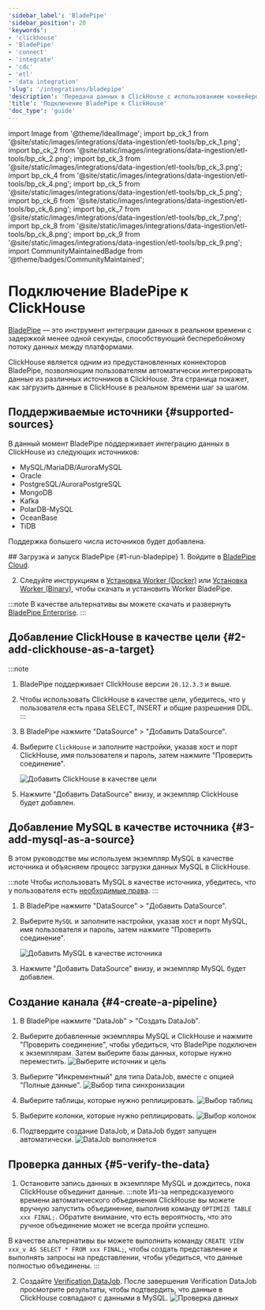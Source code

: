 ```yaml
---
'sidebar_label': 'BladePipe'
'sidebar_position': 20
'keywords':
- 'clickhouse'
- 'BladePipe'
- 'connect'
- 'integrate'
- 'cdc'
- 'etl'
- 'data integration'
'slug': '/integrations/bladepipe'
'description': 'Передача данных в ClickHouse с использованием конвейеров данных BladePipe'
'title': 'Подключение BladePipe к ClickHouse'
'doc_type': 'guide'
---
```

import Image from '@theme/IdealImage';
import bp_ck_1 from '@site/static/images/integrations/data-ingestion/etl-tools/bp_ck_1.png';
import bp_ck_2 from '@site/static/images/integrations/data-ingestion/etl-tools/bp_ck_2.png';
import bp_ck_3 from '@site/static/images/integrations/data-ingestion/etl-tools/bp_ck_3.png';
import bp_ck_4 from '@site/static/images/integrations/data-ingestion/etl-tools/bp_ck_4.png';
import bp_ck_5 from '@site/static/images/integrations/data-ingestion/etl-tools/bp_ck_5.png';
import bp_ck_6 from '@site/static/images/integrations/data-ingestion/etl-tools/bp_ck_6.png';
import bp_ck_7 from '@site/static/images/integrations/data-ingestion/etl-tools/bp_ck_7.png';
import bp_ck_8 from '@site/static/images/integrations/data-ingestion/etl-tools/bp_ck_8.png';
import bp_ck_9 from '@site/static/images/integrations/data-ingestion/etl-tools/bp_ck_9.png';
import CommunityMaintainedBadge from '@theme/badges/CommunityMaintained';


# Подключение BladePipe к ClickHouse

<CommunityMaintainedBadge/>

<a href="https://www.bladepipe.com/" target="_blank">BladePipe</a> — это инструмент интеграции данных в реальном времени с задержкой менее одной секунды, способствующий бесперебойному потоку данных между платформами.

ClickHouse является одним из предустановленных коннекторов BladePipe, позволяющим пользователям автоматически интегрировать данные из различных источников в ClickHouse. Эта страница покажет, как загрузить данные в ClickHouse в реальном времени шаг за шагом.

## Поддерживаемые источники {#supported-sources}
В данный момент BladePipe поддерживает интеграцию данных в ClickHouse из следующих источников:
- MySQL/MariaDB/AuroraMySQL
- Oracle
- PostgreSQL/AuroraPostgreSQL
- MongoDB
- Kafka
- PolarDB-MySQL
- OceanBase
- TiDB

Поддержка большего числа источников будет добавлена.

<VerticalStepper headerLevel="h2">
## Загрузка и запуск BladePipe {#1-run-bladepipe}
1. Войдите в <a href="https://www.bladepipe.com/" target="_blank">BladePipe Cloud</a>.

2. Следуйте инструкциям в <a href="https://doc.bladepipe.com/productOP/byoc/installation/install_worker_docker" target="_blank">Установка Worker (Docker)</a> или <a href="https://doc.bladepipe.com/productOP/byoc/installation/install_worker_binary" target="_blank">Установка Worker (Binary)</a>, чтобы скачать и установить Worker BladePipe.

  :::note
  В качестве альтернативы вы можете скачать и развернуть <a href="https://doc.bladepipe.com/productOP/onPremise/installation/install_all_in_one_binary" target="_blank">BladePipe Enterprise</a>.
  :::

## Добавление ClickHouse в качестве цели {#2-add-clickhouse-as-a-target}

  :::note
  1. BladePipe поддерживает ClickHouse версии `20.12.3.3` и выше.
  2. Чтобы использовать ClickHouse в качестве цели, убедитесь, что у пользователя есть права SELECT, INSERT и общие разрешения DDL. 
  :::

1. В BladePipe нажмите "DataSource" > "Добавить DataSource".

2. Выберите `ClickHouse` и заполните настройки, указав хост и порт ClickHouse, имя пользователя и пароль, затем нажмите "Проверить соединение".

    <Image img={bp_ck_1} size="lg" border alt="Добавить ClickHouse в качестве цели" />

3. Нажмите "Добавить DataSource" внизу, и экземпляр ClickHouse будет добавлен.

## Добавление MySQL в качестве источника {#3-add-mysql-as-a-source}
В этом руководстве мы используем экземпляр MySQL в качестве источника и объясняем процесс загрузки данных MySQL в ClickHouse.

:::note
Чтобы использовать MySQL в качестве источника, убедитесь, что у пользователя есть <a href="https://doc.bladepipe.com/dataMigrationAndSync/datasource_func/MySQL/privs_for_mysql" target="_blank">необходимые права</a>. 
:::

1. В BladePipe нажмите "DataSource" > "Добавить DataSource".

2. Выберите `MySQL` и заполните настройки, указав хост и порт MySQL, имя пользователя и пароль, затем нажмите "Проверить соединение".

    <Image img={bp_ck_2} size="lg" border alt="Добавить MySQL в качестве источника" />

3. Нажмите "Добавить DataSource" внизу, и экземпляр MySQL будет добавлен.

## Создание канала {#4-create-a-pipeline}

1. В BladePipe нажмите "DataJob" > "Создать DataJob".

2. Выберите добавленные экземпляры MySQL и ClickHouse и нажмите "Проверить соединение", чтобы убедиться, что BladePipe подключен к экземплярам. Затем выберите базы данных, которые нужно переместить.
   <Image img={bp_ck_3} size="lg" border alt="Выберите источник и цель" />

3. Выберите "Инкрементный" для типа DataJob, вместе с опцией "Полные данные".
   <Image img={bp_ck_4} size="lg" border alt="Выбор типа синхронизации" />

4. Выберите таблицы, которые нужно реплицировать.
   <Image img={bp_ck_5} size="lg" border alt="Выбор таблиц" />

5. Выберите колонки, которые нужно реплицировать.
   <Image img={bp_ck_6} size="lg" border alt="Выбор колонок" />

6. Подтвердите создание DataJob, и DataJob будет запущен автоматически.
    <Image img={bp_ck_8} size="lg" border alt="DataJob выполняется" />

## Проверка данных {#5-verify-the-data}
1. Остановите запись данных в экземпляре MySQL и дождитесь, пока ClickHouse объединит данные.
:::note
Из-за непредсказуемого времени автоматического объединения ClickHouse вы можете вручную запустить объединение, выполнив команду `OPTIMIZE TABLE xxx FINAL;`. Обратите внимание, что есть вероятность, что это ручное объединение может не всегда пройти успешно.

В качестве альтернативы вы можете выполнить команду `CREATE VIEW xxx_v AS SELECT * FROM xxx FINAL;`, чтобы создать представление и выполнять запросы на представлении, чтобы убедиться, что данные полностью объединены.
:::

2. Создайте <a href="https://doc.bladepipe.com/operation/job_manage/create_job/create_period_verification_correction_job" target="_blank">Verification DataJob</a>. После завершения Verification DataJob просмотрите результаты, чтобы подтвердить, что данные в ClickHouse совпадают с данными в MySQL.
   <Image img={bp_ck_9} size="lg" border alt="Проверка данных" />
   
</VerticalStepper>